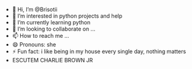 - 👋 Hi, I’m @Brisotii
- 👀 I’m interested in python projects and help
- 🌱 I’m currently learning python
- 💞️ I’m looking to collaborate on ...
- 📫 How to reach me ...
- 😄 Pronouns: she
- ⚡ Fun fact: i like being in my house every single day, nothing matters
- ESCUTEM CHARLIE BROWN JR

<!---
Brisotii/Brisotii is a ✨ special ✨ repository because its `README.md` (this file) appears on your GitHub profile.
You can click the Preview link to take a look at your changes.
--->
